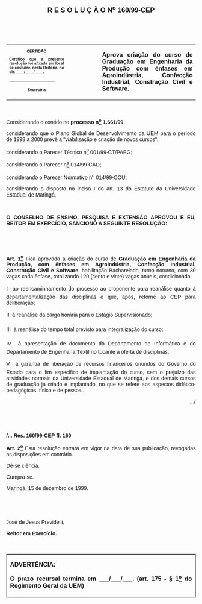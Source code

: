 <BODY>

<B><FONT FACE="Arial" SIZE=4><P ALIGN="CENTER"></P>
<P ALIGN="CENTER">R E S O L U &Ccedil; &Atilde; O  N<U><SUP>o</U></SUP> 160/99-CEP</P>
</B></FONT><FONT FACE="Arial"><P ALIGN="JUSTIFY"></P>
<P ALIGN="JUSTIFY">&nbsp;</P>
<P ALIGN="JUSTIFY">&nbsp;</P></FONT>
<TABLE CELLSPACING=0 BORDER=0 CELLPADDING=7 WIDTH=621>
<TR><TD WIDTH="32%" VALIGN="TOP">
<B><FONT FACE="Arial" SIZE=1><P ALIGN="CENTER">CERTID&Atilde;O</P>
<P ALIGN="JUSTIFY">   Certifico que a presente resolu&ccedil;&atilde;o foi afixada em local de costume, nesta Reitoria, no dia ____/____/____.</P>
<P ALIGN="JUSTIFY"></P>
<P ALIGN="JUSTIFY">______________________</P>
<P ALIGN="CENTER">Secret&aacute;ria</B></FONT></TD>
<TD WIDTH="17%" VALIGN="TOP">&nbsp;</TD>
<TD WIDTH="52%" VALIGN="TOP">
<B><FONT FACE="Arial" SIZE=3><P ALIGN="JUSTIFY">Aprova cria&ccedil;&atilde;o do curso de Gradua&ccedil;&atilde;o em Engenharia da Produ&ccedil;&atilde;o com &ecirc;nfases em Agroind&uacute;stria, Confec&ccedil;&atilde;o Industrial, Constra&ccedil;&atilde;o Civil e Software.</B></FONT></TD>
</TR>
</TABLE>

<FONT FACE="Arial"><P ALIGN="JUSTIFY"></P>
<P ALIGN="JUSTIFY">&nbsp;</P>
<P ALIGN="JUSTIFY">&#9;Considerando o contido no <B>processo n<U><SUP>o</U></SUP> 1.661/99</B>;</P>
<P ALIGN="JUSTIFY">&#9;considerando que o Plano Global de Desenvolvimento da UEM para o per&iacute;odo de 1998 a 2000 prev&ecirc; a &quot;viabiliza&ccedil;&atilde;o e cria&ccedil;&atilde;o de novos cursos&quot;;</P>
<P ALIGN="JUSTIFY">&#9;considerando o Parecer T&eacute;cnico n<U><SUP>o</U></SUP> 001/99-CT/PAEG;</P>
<P ALIGN="JUSTIFY">&#9;considerando o Parecer n<B><U><SUP>o</B></U></SUP> 014/99-CAD;</P>
<P ALIGN="JUSTIFY">&#9;considerando o Parecer Normativo n<U><SUP>o</U></SUP> 014/99-COU;</P>
<P ALIGN="JUSTIFY">&#9;considerando o disposto no inciso I do art. 13 do Estatuto da Universidade Estadual de Maring&aacute;,</P>
<P ALIGN="JUSTIFY"></P>
<P ALIGN="JUSTIFY">&nbsp;</P>
<B><P ALIGN="JUSTIFY">O CONSELHO DE ENSINO, PESQUISA E EXTENS&Atilde;O APROVOU E EU,  REITOR EM EXERC&Iacute;CIO, SANCIONO A SEGUINTE RESOLU&Ccedil;&Atilde;O:</P>
</B><P ALIGN="JUSTIFY"></P>
<P ALIGN="JUSTIFY">&nbsp;</P>
<P ALIGN="JUSTIFY">&nbsp;</P>
<P ALIGN="JUSTIFY">&#9;<B>Art. 1<U><SUP>o</B></U></SUP> Fica aprovada a cria&ccedil;&atilde;o do curso de <B>Gradua&ccedil;&atilde;o em Engenharia da Produ&ccedil;&atilde;o, com &ecirc;nfases em Agroind&uacute;stria, Confec&ccedil;&atilde;o Industrial, Constru&ccedil;&atilde;o Civil e Software</B>, habilita&ccedil;&atilde;o Bacharelado, turno noturno, com 30 vagas cada &ecirc;nfase, totalizando 120 (cento e vinte) vagas anuais, condicionado:</P>
<P ALIGN="JUSTIFY">&#9;I  ao reencaminhamento do processo ao proponente para rean&aacute;lise quanto &agrave; departamentaliza&ccedil;&atilde;o das disciplinas e que, ap&oacute;s, retorne ao CEP para delibera&ccedil;&atilde;o;</P>
<P ALIGN="JUSTIFY">&#9;II  &agrave; rean&aacute;lise da carga hor&aacute;ria para o Est&aacute;gio Supervisionado;</P>
<P ALIGN="JUSTIFY">&#9;III  &agrave; rean&aacute;lise do tempo total previsto para integraliza&ccedil;&atilde;o do curso;</P>
<P ALIGN="JUSTIFY">&#9;IV  &agrave; apresenta&ccedil;&atilde;o de documento do Departamento de Inform&aacute;tica e do Departamento de Engenharia T&ecirc;xtil no tocante &agrave; oferta de disciplinas;</P>
<P ALIGN="JUSTIFY">&#9;V  &agrave; garantia de libera&ccedil;&atilde;o de recursos financeiros oriundos do Governo do Estado para o fim espec&iacute;fico de implanta&ccedil;&atilde;o do curso, sem o preju&iacute;zo das atividades normais da Universidade Estadual de Maring&aacute;, e dos demais cursos de gradua&ccedil;&atilde;o j&aacute; criado e implantado, no que se refere aos aspectos did&aacute;tico-pedag&oacute;gicos, f&iacute;sico e de pessoal.</P>
<P ALIGN="JUSTIFY"></P>
<B><P ALIGN="RIGHT">.../</P>
</B><P ALIGN="JUSTIFY"></P>
<P ALIGN="JUSTIFY">&nbsp;</P>
<P ALIGN="JUSTIFY">&nbsp;</P>
<B><P ALIGN="JUSTIFY">/... Res. 160/99-CEP&#9;&#9;&#9;&#9;&#9;&#9;&#9;&#9;       fl. 160</P>
</B><P ALIGN="JUSTIFY"></P>
<P ALIGN="JUSTIFY">&#9;<B>Art. 2<U><SUP>o</B></U></SUP> Esta resolu&ccedil;&atilde;o entrar&aacute; em vigor na data de sua publica&ccedil;&atilde;o, revogadas as disposi&ccedil;&otilde;es em contr&aacute;rio.</P>
<P ALIGN="JUSTIFY">&#9;D&ecirc;-se ci&ecirc;ncia.</P>
<P ALIGN="JUSTIFY">&#9;Cumpra-se.</P>
<P ALIGN="JUSTIFY">Maring&aacute;, 15 de dezembro de 1999.</P>
<P ALIGN="JUSTIFY"></P>
<P ALIGN="JUSTIFY">&nbsp;</P>
<P ALIGN="JUSTIFY">&nbsp;</P>
<P ALIGN="JUSTIFY">Jos&eacute; de Jesus Previdelli,</P>
<B><P ALIGN="JUSTIFY">Reitor em Exerc&iacute;cio.</P>
</B>
<P ALIGN="JUSTIFY">&nbsp;</P></FONT>
<TABLE BORDER CELLSPACING=1 CELLPADDING=4 WIDTH=212>
<TR><TD VALIGN="TOP">
<B><FONT FACE="Arial"><P ALIGN="JUSTIFY">ADVERT&Ecirc;NCIA:</P>
<P ALIGN="JUSTIFY">O prazo recursal termina em ___/___/___. (art. 175 - § 1<U><SUP>o</U></SUP> do Regimento Geral da UEM)</B></FONT></TD>
</TR>
</TABLE>

<FONT SIZE=2><P ALIGN="JUSTIFY"></P></FONT></BODY>
